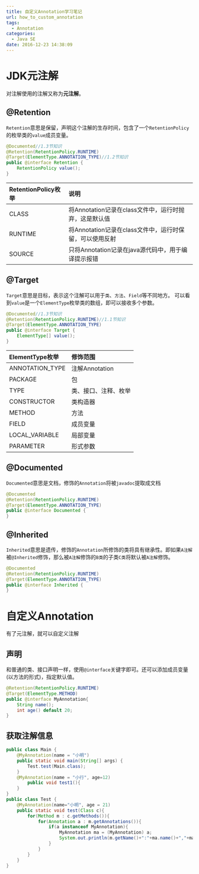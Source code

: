 ```yaml
---
title: 自定义Annotation学习笔记
url: how_to_custom_annotation
tags:
  - Annotation
categories:
  - Java SE
date: 2016-12-23 14:38:09
---
```


# JDK元注解
对注解使用的注解又称为**元注解**。
<!-- more -->

## @Retention
`Retention`意思是保留，声明这个注解的生存时间，包含了一个`RetentionPolicy`的枚举类的`value`成员变量。

```java
@Documented//1.3节知识
@Retention(RetentionPolicy.RUNTIME)
@Target(ElementType.ANNOTATION_TYPE)//1.2节知识
public @interface Retention {
    RetentionPolicy value();
}
```

| RetentionPolicy枚举 | 说明                                                    |
|:--------------------|:--------------------------------------------------------|
| CLASS               | 将Annotation记录在class文件中，运行时抛弃，这是默认值   |
| RUNTIME             | 将Annotation记录在class文件中，运行时保留，可以使用反射 |
| SOURCE              | 只将Annotation记录在java源代码中，用于编译提示报错      |

## @Target
`Target`意思是目标，表示这个注解可以用于`类`、`方法`、`Field`等不同地方。
可以看到`value`是一个`ElementType`枚举类的数组，即可以接收多个参数。
```java
@Documented//1.3节知识
@Retention(RetentionPolicy.RUNTIME)//1.1节知识
@Target(ElementType.ANNOTATION_TYPE)
public @interface Target {
    ElementType[] value();
}
```

| ElementType枚举 | 修饰范围             |
|:----------------|:---------------------|
| ANNOTATION_TYPE | 注解Annotation       |
| PACKAGE         | 包                   |
| TYPE            | 类、接口、注释、枚举 |
| CONSTRUCTOR     | 类构造器             |
| METHOD          | 方法                 |
| FIELD           | 成员变量             |
| LOCAL_VARIABLE  | 局部变量             |
| PARAMETER       | 形式参数             |

## @Documented
`Documented`意思是文档，修饰的`Annotation`将被`javadoc`提取成文档
```java
@Documented
@Retention(RetentionPolicy.RUNTIME)
@Target(ElementType.ANNOTATION_TYPE)
public @interface Documented {
}
```

## @Inherited
`Inherited`意思是遗传，修饰的`Annotation`所修饰的类将具有继承性。即如果`A注解`被`@Inherited`修饰，那么被`A注解`修饰的`B类`的子类`C类`将默认被`A注解`修饰。
```java
@Documented
@Retention(RetentionPolicy.RUNTIME)
@Target(ElementType.ANNOTATION_TYPE)
public @interface Inherited {
}
```

# 自定义Annotation
有了元注解，就可以自定义注解

## 声明
和普通的类、接口声明一样，使用`@interface`关键字即可。还可以添加成员变量(以方法的形式)，指定默认值。
```java
@Retention(RetentionPolicy.RUNTIME)
@Target(ElementType.METHOD)
public @interface MyAnnotation{
    String name();
    int age() default 20;
}
```

## 获取注解信息
```java
public class Main {
    @MyAnnotation(name = "小明")
    public static void main(String[] args) {
        Test.test(Main.class);
    }
    @MyAnnotation(name = "小行", age=12)
        public void test1(){
    }
}
public class Test {
    @MyAnnotation(name="小明", age = 21)
    public static void test(Class c){
        for(Method m : c.getMethods()){
            for(Annotation a : m.getAnnotations()){
                if(a instanceof MyAnnotation){
                    MyAnnotation ma = (MyAnnotation) a;
                    System.out.println(m.getName()+":"+ma.name()+","+ma.age());
                }
            }
        }
    }
}
```
